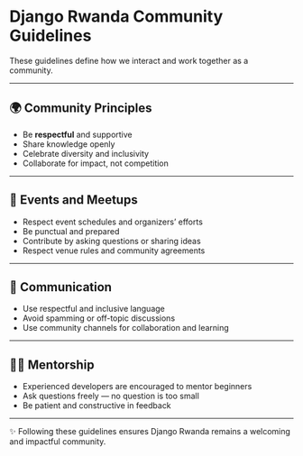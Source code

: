 # Django Rwanda Community Guidelines

These guidelines define how we interact and work together as a community.  

---

## 🌍 Community Principles
- Be **respectful** and supportive  
- Share knowledge openly  
- Celebrate diversity and inclusivity  
- Collaborate for impact, not competition  

---

## 📅 Events and Meetups
- Respect event schedules and organizers’ efforts  
- Be punctual and prepared  
- Contribute by asking questions or sharing ideas  
- Respect venue rules and community agreements  

---

## 💬 Communication
- Use respectful and inclusive language  
- Avoid spamming or off-topic discussions  
- Use community channels for collaboration and learning  

---

## 👩‍🏫 Mentorship
- Experienced developers are encouraged to mentor beginners  
- Ask questions freely — no question is too small  
- Be patient and constructive in feedback  

---

✨ Following these guidelines ensures Django Rwanda remains a welcoming and impactful community.

